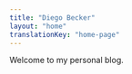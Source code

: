 ```yaml
---
title: "Diego Becker"
layout: "home"
translationKey: "home-page"
---
```


Welcome to my personal blog.
